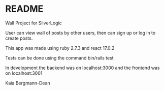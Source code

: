 # README
Wall Project for SilverLogic

User can view wall of posts by other users, then can sign up or log in to create posts.

This app was made using ruby 2.7.3 and react 17.0.2

Tests can be done using the command bin/rails test

In development the backend was on localhost:3000 and the frontend was on localhost:3001

Kaia Bergmann-Dean
